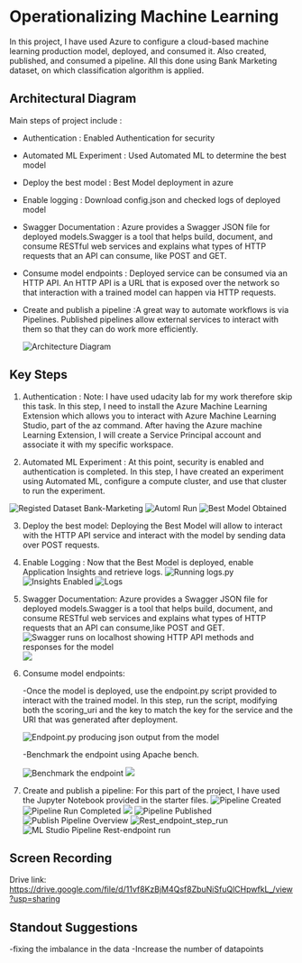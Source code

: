 
# Operationalizing Machine Learning

In this project, I have used Azure to configure a cloud-based machine learning production model, deployed, and consumed it. Also created, published, and consumed a pipeline. All this done using Bank Marketing dataset, on which classification algorithm is applied.

## Architectural Diagram

Main steps of project include :

 -  Authentication : Enabled Authentication for security

 -  Automated ML Experiment : Used Automated ML to determine the best model

 -  Deploy the best model : Best Model deployment in azure

 -  Enable logging : Download config.json and checked logs of deployed model 

 -  Swagger Documentation : Azure provides a Swagger JSON file for deployed models.Swagger is a tool that helps build, document, 
                            and consume RESTful web services and explains what types of HTTP requests that an API can consume,
                            like POST and GET.

 -  Consume model endpoints : Deployed service can be consumed via an HTTP API. An HTTP API is a URL that is exposed over the
                              network so that interaction with a trained model can happen via HTTP requests.

 -  Create and publish a pipeline :A great way to automate workflows is via Pipelines. Published pipelines allow external services
                                   to interact with them so that they can do work more efficiently.

    ![Architecture Diagram](./screenshot/arch.png)                                   
 

## Key Steps

1) Authentication :
 Note: I have used udacity lab for my work therefore skip this task.
 In this step, I need to install the Azure Machine Learning Extension which allows you to interact with Azure Machine Learning Studio, part of the az command. After having the Azure machine Learning Extension, I will create a Service Principal account and associate it with my specific workspace.

2) Automated ML Experiment :
  At this point, security is enabled and authentication is completed. In this step, I have created an experiment using Automated ML, configure a compute cluster, and use that cluster to run the experiment.

  ![Registed Dataset Bank-Marketing](./screenshot/Registed_dataset.PNG)
  ![Automl Run](./screenshot/automl_run_comp.PNG)
  ![Best Model Obtained](./screenshot/best_model.PNG)

3) Deploy the best model: 
  Deploying the Best Model will allow to interact with the HTTP API service and interact with the model by sending data over POST requests.

4) Enable Logging :
  Now that the Best Model is deployed, enable Application Insights and retrieve logs.
  ![Running logs.py](./screenshot/logs_runnning.PNG) 
  ![Insights Enabled](./screenshot/insight_enabled.PNG)
  ![Logs](./screenshot/logs.PNG)

5) Swagger Documentation:
  Azure provides a Swagger JSON file for deployed models.Swagger is a tool that helps build, document, and consume RESTful web services and explains what types of HTTP requests that an API can consume,like POST and GET.
  ![Swagger runs on localhost showing HTTP API methods and responses for the model](./screenshot/swagger_local1.PNG)
  ![](./screenshot/swagger_local2.PNG)

6) Consume model endpoints:
   
   -Once the model is deployed, use the endpoint.py script provided to interact with the trained model. In this step, run the script, modifying both the scoring_uri and the key to match the key for the service and the URI that was generated after deployment.

   ![Endpoint.py producing json output from the model](./screenshot/endpoint.PNG)

   -Benchmark the endpoint using Apache bench.

   ![Benchmark the endpoint](./screenshot/benchmark1.PNG)
   ![](./screenshot/benchmark.PNG)

7) Create and publish a pipeline:
    For this part of the project, I have used the Jupyter Notebook provided in the starter files.
    ![Pipeline Created](./screenshot/pipeline_created.PNG)
    ![Pipeline Run Completed](./screenshot/runwidgets_pipeline.PNG)
    ![](./screenshot/pipeline_complete.PNG)
    ![Pipeline Published](./screenshot/publish_pipeline.PNG)
    ![Publish Pipeline Overview](./screenshot/pipeline_endpoint.PNG)
    ![Rest_endpoint_step_run](./screenshot/rest_endpoint_run.PNG)
    ![ML Studio Pipeline Rest-endpoint run](./screenshot/pipeline_rest_enpoint_run.PNG)


## Screen Recording
   Drive link: https://drive.google.com/file/d/11vf8KzBjM4Qsf8ZbuNiSfuQlCHpwfkL_/view?usp=sharing


## Standout Suggestions
 -fixing the imbalance in the data
 -Increase the number of datapoints
